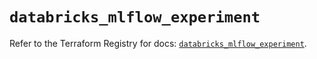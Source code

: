 # `databricks_mlflow_experiment`

Refer to the Terraform Registry for docs: [`databricks_mlflow_experiment`](https://registry.terraform.io/providers/databricks/databricks/1.61.0/docs/resources/mlflow_experiment).
